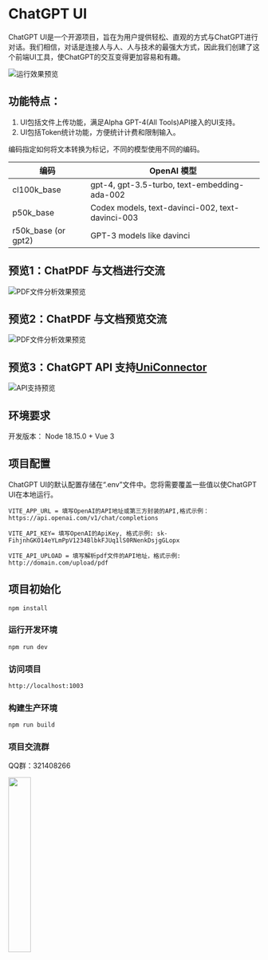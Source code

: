 # ChatGPT UI

ChatGPT UI是一个开源项目，旨在为用户提供轻松、直观的方式与ChatGPT进行对话。我们相信，对话是连接人与人、人与技术的最强大方式，因此我们创建了这个前端UI工具，使ChatGPT的交互变得更加容易和有趣。

![运行效果预览](screenshot/chatview.png)

## 功能特点：
1. UI包括文件上传功能，满足Alpha GPT-4(All Tools)API接入的UI支持。
2. UI包括Token统计功能，方便统计计费和限制输入。

编码指定如何将文本转换为标记，不同的模型使用不同的编码。

| 编码 | OpenAI 模型  |
|---|---|
| cl100k_base  | gpt-4, gpt-3.5-turbo, text-embedding-ada-002  |
| p50k_base  | Codex models, text-davinci-002, text-davinci-003  |
| r50k_base (or gpt2)  | GPT-3 models like davinci  |

## 预览1：ChatPDF 与文档进行交流
![PDF文件分析效果预览](screenshot/doc%20screenshot.png)

## 预览2：ChatPDF 与文档预览交流
![PDF文件分析效果预览](screenshot/pdf%20view.png)

## 预览3：ChatGPT API 支持[UniConnector](http://www.uniconnector.com)
![API支持预览](screenshot/api%20screenshot.png)

## 环境要求
开发版本： Node 18.15.0 + Vue 3

## 项目配置
ChatGPT UI的默认配置存储在“.env”文件中。您将需要覆盖一些值以使ChatGPT UI在本地运行。

```env
VITE_APP_URL = 填写OpenAI的API地址或第三方封装的API,格式示例：https://api.openai.com/v1/chat/completions

VITE_API_KEY= 填写OpenAI的ApiKey, 格式示例: sk-FihjnhGKO14eYLmPpV1234BlbkFJUq1lS0RNenkDsjgGLopx

VITE_API_UPLOAD = 填写解析pdf文件的API地址，格式示例: http://domain.com/upload/pdf
```

## 项目初始化

```sh
npm install
```

### 运行开发环境

```sh
npm run dev
```

### 访问项目
```sh
http://localhost:1003
```

### 构建生产环境

```sh
npm run build
```

### 项目交流群

QQ群：321408266

<img src="screenshot/qq.jpg" width="30%" height="30%">
